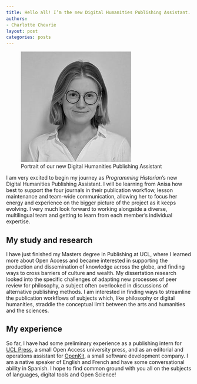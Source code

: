 ```yaml
---
title: Hello all! I’m the new Digital Humanities Publishing Assistant.
authors: 
- Charlotte Chevrie
layout: post
categories: posts 
---
```


<p><figure><img src="/avatars/charlotte-chevrie.png" alt="portrait of our new Digital Humanities Publishing Assistant"/><figcaption>Portrait of our new Digital Humanities Publishing Assistant</figcaption> </figure></p>

I am very excited to begin my journey as _Programming Historian_’s new Digital Humanities Publishing Assistant. I will be learning from Anisa how best to support the four journals in their publication workflow, lesson maintenance and team-wide communication, allowing her to focus her energy and experience on the bigger picture of the project as it keeps evolving. I very much look forward to working alongside a diverse, multilingual team and getting to learn from each member’s individual expertise.

## My study and research

I have just finished my Masters degree in Publishing at UCL, where I learned more about Open Access and became interested in supporting the production and dissemination of knowledge across the globe, and finding ways to cross barriers of culture and wealth. My dissertation research looked into the specific challenges of adapting new processes of peer review for philosophy, a subject often overlooked in discussions of alternative publishing methods. I am interested in finding ways to streamline the publication workflows of subjects which, like philosophy or digital humanities, straddle the conceptual limit between the arts and humanities and the sciences.

## My experience

So far, I have had some preliminary experience as a publishing intern for [UCL Press](https://www.uclpress.co.uk/), a small Open Access university press, and as an editorial and operations assistant for [OpenKit](https://openkit.co.uk/), a small software development company. I am a native speaker of English and French and have some conversational ability in Spanish. I hope to find common ground with you all on the subjects of languages, digital tools and Open Science!
